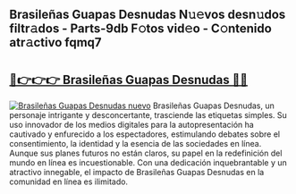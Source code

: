## Brasileñas Guapas Desnudas N𝚞𝚎vos desn𝚞dos filtr𝚊dos - Parts-9db F𝚘tos vid𝚎o - C𝚘ntenido atr𝚊ctivo fqmq7

# <h2><a href="http://mbcyti.tromn.icu/?c=Brasile%c3%b1as+Guapas+Desnudas">🔗👉👉👉 Brasileñas Guapas Desnudas 🔗🔗</a></h2>

[![Brasileñas Guapas Desnudas nuevo](https://i.imgur.com/pEAQMta.gif)](http://mbcyti.tromn.icu/?c=Brasile%c3%b1as+Guapas+Desnudas)
Brasileñas Guapas Desnudas, un personaje intrigante y desconcertante, trasciende las etiquetas simples. Su uso innovador de los medios digitales para la autopresentación ha cautivado y enfurecido a los espectadores, estimulando debates sobre el consentimiento, la identidad y la esencia de las sociedades en línea. Aunque sus planes futuros no están claros, su papel en la redefinición del mundo en línea es incuestionable. Con una dedicación inquebrantable y un atractivo innegable, el impacto de Brasileñas Guapas Desnudas en la comunidad en línea es ilimitado.
